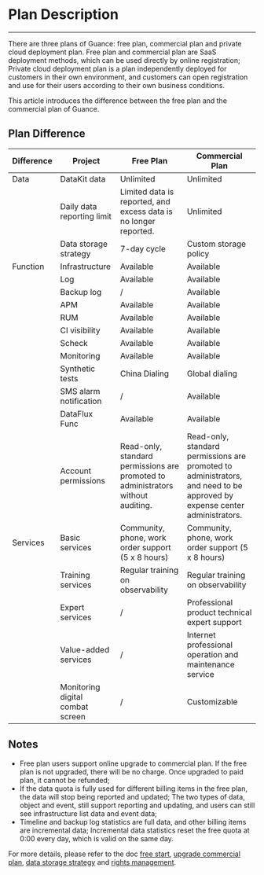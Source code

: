 # Plan Description
---

There are three plans of Guance: free plan, commercial plan and private cloud deployment plan. Free plan and commercial plan are SaaS deployment methods, which can be used directly by online registration; Private cloud deployment plan is a plan independently deployed for customers in their own environment, and customers can open registration and use for their users according to their own business conditions.

This article introduces the difference between the free plan and the commercial plan of Guance.

## Plan Difference
| **Difference** | **Project** | **Free Plan** | **Commercial Plan** |
| --- | --- | --- | --- |
| Data | DataKit data | Unlimited | Unlimited |
|  | Daily data reporting limit | Limited data is reported, and excess data is no longer reported. | Unlimited |
|  | Data storage strategy | 7-day cycle | Custom storage policy |
| Function | Infrastructure | Available | Available |
|  | Log | Available | Available |
|  | Backup log | / | Available |
|  | APM | Available | Available |
|  | RUM | Available | Available |
|  | CI visibility | Available | Available |
|  | Scheck | Available | Available |
|  | Monitoring | Available | Available |
|  | Synthetic tests |China Dialing | Global dialing |
|  | SMS alarm notification | / | Available |
|  | DataFlux Func | Available | Available |
|  | Account permissions | Read-only, standard permissions are promoted to administrators without auditing. | Read-only, standard permissions are promoted to administrators, and need to be approved by expense center administrators. |
| Services | Basic services | Community, phone, work order support (5 x 8 hours) | Community, phone, work order support (5 x 8 hours)|
|  | Training services | Regular training on observability | Regular training on observability |
|  | Expert services | / | Professional product technical expert support |
|  | Value-added services | / | Internet professional operation and maintenance service |
|  | Monitoring digital combat screen | / | Customizable |


## Notes

- Free plan users support online upgrade to commercial plan. If the free plan is not upgraded, there will be no charge. Once upgraded to paid plan, it cannot be refunded;
- If the data quota is fully used for different billing items in the free plan, the data will stop being reported and updated; The two types of data, object and event, still support reporting and updating, and users can still see infrastructure list data and event data;
- Timeline and backup log statistics are full data, and other billing items are incremental data; Incremental data statistics reset the free quota at 0:00 every day, which is valid on the same day.

For more details, please refer to the doc [free start](../billing/free-start.md), [upgrade commercial plan](../billing/commercial-plan.md), [data storage strategy](../billing/billing-method/data-storage.md) and [rights management](../management/access-management.md).



